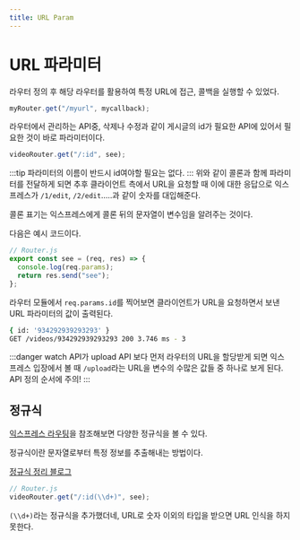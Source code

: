 ```yaml
---
title: URL Param
---
```


# URL 파라미터

라우터 정의 후 해당 라우터를 활용하여 특정 URL에 접근, 콜백을 실행할 수 있었다.

```js
myRouter.get("/myurl", mycallback);
```

라우터에서 관리하는 API중, 삭제나 수정과 같이 게시글의 id가 필요한 API에 있어서 필요한 것이 바로 파라미터이다.

```js
videoRouter.get("/:id", see);
```

:::tip
파라미터의 이름이 반드시 id여야할 필요는 없다.
:::
위와 같이 콜론과 함께 파라미터를 전달하게 되면 추후 클라이언트 측에서 URL을 요청할 때 이에 대한 응답으로 익스프레스가 `/1/edit`, `/2/edit`.....과 같이 숫자를 대입해준다.

콜론 표기는 익스프레스에게 콜론 뒤의 문자열이 변수임을 알려주는 것이다.

다음은 예시 코드이다.

```js
// Router.js
export const see = (req, res) => {
  console.log(req.params);
  return res.send("see");
};
```

라우터 모듈에서 `req.params.id`를 찍어보면 클라이언트가 URL을 요청하면서 보낸 URL 파라미터의 값이 출력된다.

```sh
{ id: '934292939293293' }
GET /videos/934292939293293 200 3.746 ms - 3
```

:::danger
watch API가 upload API 보다 먼저 라우터의 URL을 할당받게 되면 익스프레스 입장에서 볼 때 `/upload`라는 URL을 변수의 수많은 값들 중 하나로 보게 된다. API 정의 순서에 주의!
:::

## 정규식

[익스프레스 라우팅](https://expressjs.com/ko/guide/routing.html)을 참조해보면 다양한 정규식을 볼 수 있다.

정규식이란 문자열로부터 특정 정보를 추출해내는 방법이다.

[정규식 정리 블로그](https://beomy.tistory.com/21)

```js
// Router.js
videoRouter.get("/:id(\\d+)", see);
```

`(\\d+)`라는 정규식을 추가했더네, URL로 숫자 이외의 타입을 받으면 URL 인식을 하지 못한다.
